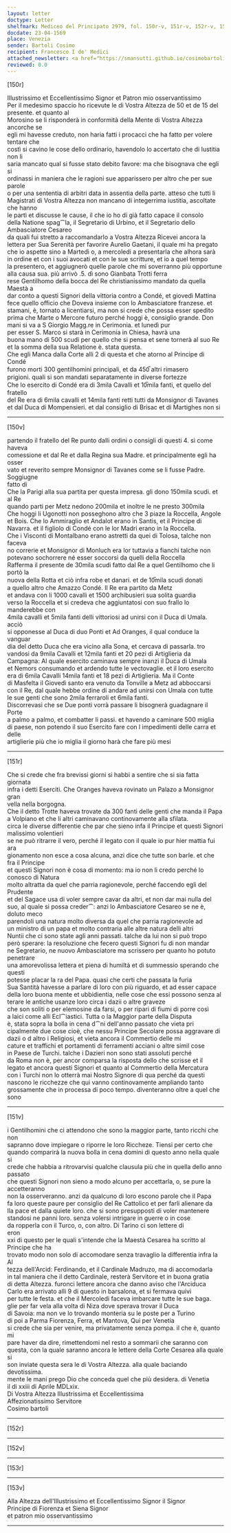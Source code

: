 ```yaml
---
layout: letter
doctype: Letter
shelfmark: Mediceo del Principato 2979, fol. 150r-v, 151r-v, 152r-v, 153r-v
docdate: 23-04-1569
place: Venezia
sender: Bartoli Cosimo
recipient: Francesco I de' Medici
attached_newsletter: <a href="https://smansutti.github.io/cosimobartoli/texts/3080_132/">3080_132</a>
reviewed: 0.0
---
```


[150r]  
  
  
Illustrissimo et Eccellentissimo Signor et Patron mio osservantissimo  
Per il medesimo spaccio ho ricevute le di Vostra Altezza de 50 et de 15 del presente. et quanto al  
Morosino se li risponderà in conformità della Mente di Vostra Altezza ancorche se  
egli mi havesse creduto, non haria fatti i procacci che ha fatto per volere tentare che  
costì si cavino le cose dello ordinario, havendolo lo accertato che di Iustitia non li  
saria mancato qual si fusse stato debito favore: ma che bisognava che egli si  
ordinassi in maniera che le ragioni sue apparissero per altro che per sue parole  
o per una sententia di arbitri data in assentia della parte. atteso che tutti li  
Magistrati di Vostra Altezza non mancano di integerrima iustitia, ascoltate che hanno  
le partì et discusse le cause, il che io ho di già fatto capace il consolo  
della Natione spag⁀la, il Segretario di Urbino, et il Segretario dello Ambasciatore Cesareo  
da quali fui stretto a raccomandarlo a Vostra Altezza Ricevei ancora la  
lettera per Sua Serenità per favorire Aurelio Gaetani, il quale mi ha pregato  
che io aspette sino a Martedì o, a mercoledi a presentarla che alhora sarà  
in ordine et con i suoi avocati et con le sue scritture, et io a quel tempo  
la presentero, et aggiugnerò quelle parole che mi soverranno più opportune  
alla causa sua. più arrivò .5. dì sono Gianbata Trotti ferra  
rese Gentilhomo della bocca del Re christianissimo mandato da quella Maestà a  
dar conto a questi Signori della vittoria contro a Condé, et giovedì Mattina  
fece quello officio che Doveva insieme con lo Ambasciatore franzese. et  
stamani, è, tornato a licentiarsi, ma non si crede che possa esser spedito  
prima che Marte o Mercore futuro perché hoggi è, consiglio grande. Don  
mani si va a S Giorgio Magg.re in Cerimonia. et lunedì pur  
per esser S. Marco si starà in Cerimonia in Chiesa, havrà una  
buona mano di 500 scudi per quello che si pensa et sene tornerà al suo Re  
et la somma della sua Relatione è. stata questa.  
Che egli Manca dalla Corte alli 2 di questa et che atorno al Principe di Condé  
furono morti 300 gentilhomini principali, et da 450̅ altri rimasero  
prigioni. quali si son mandati separatamente in diverse fortezze  
Che lo esercito di Condé era di 3mila Cavalli et 10̅mila fanti, et quello del fratello  
del Re era di 6mila cavalli et 14mila fanti retti tutti da Monsignor di Tavanes  
et dal Duca di Mompensieri. et dal consiglio di Brisac et di Martighes non si  
  
---  

[150v]  
  
  
partendo il fratello del Re punto dalli ordini o consigli di questi 4. sì come haveva  
comessione et dal Re et dalla Regina sua Madre. et principalmente egli ha osser  
vato et reverito sempre Monsignor di Tavanes come se li fusse Padre. Soggiugne  
fatto di  
Che la Parigi alla sua partita per questa impresa. gli dono 150mila scudi. et al Re  
quando parti per Metz nedono 200mila et inoltre le ne presto 300mila  
Che hoggi li Ugonotti non posseghono altro che 3 piaze la Roccella, Angole  
et Bois. Che lo Ammiraglio et Andalot erano in Santis, et il Principe di  
Navarra. et il figliolo di Condé con le lor Madri erano in la Roccella.  
Che i Visconti di Montalbano erano astretti da quei di Tolosa, talche non faceva  
no correrie et Monsignor di Monluch era lor tuttavia a fianchi talche non  
potevano sochorrere né esser soccorsi da quelli della Roccella  
Rafferma il presente de 30mila scudi fatto dal Re a quel Gentilhomo che li portò la  
nuova della Rotta et ciò infra robe et danari. et de 10̅mila scudi donati  
a quello altro che Amazzo Condé. Il Re era partito da Metz  
et andava con li 1000 cavalli et 1500 archibusieri sua solita guardia  
verso la Roccella et si credeva che aggiuntatosi con suo frallo lo manderebbe con  
4mila cavalli et 5mila fanti delli vittoriosi ad unirsi con il Duca di Umala. acciò  
si opponesse al Duca di duo Ponti et Ad Oranges, il qual conduce la vanguar  
dia del detto Duca che era vicino alla Sona, et cercava di passarla. tro  
vandosi da 9mila Cavalli et 12mila fanti et 20 pezi di Artiglieria da  
Campagna: Al quale esercito caminava sempre inanzi il Duca di Umala  
et Nemors consumando et ardendo tutte le vectovaglie. et il loro esercito  
era di 6mila Cavalli 14mila fanti et 18 pezi di Artiglieria. Ma il Conte  
di Masfelta il Giovedì santo era venuto da Tonville a Metz ad abboccarsi  
con il Re, dal quale hebbe ordine di andare ad unirsi con Umala con tutte  
le sue genti che sono 2mila ferraroli et 6mila fanti.  
Discorrevasi che se Due ponti vorrà passare li bisognerà guadagnare il Porte  
a palmo a palmo, et combatter li passi. et havendo a caminare 500 miglia  
di paese, non potendo il suo Esercito fare con l impedimenti delle carra et delle  
artiglierie più che io miglia il giorno harà che fare più mesi  
  
---  

[151r]  
  
  
Che si crede che fra brevissi giorni si habbi a sentire che si sia fatta giornata  
infra i detti Eserciti. Che Oranges haveva rovinato un Palazo a Monsignor gran  
vella nella borgogna.  
Che il detto Trotte haveva trovate da 300 fanti delle genti che manda il Papa  
a Volpiano et che li altri caminavano continovamente alla sfilata.  
circa le diverse differentie che par che sieno infa il Principe et questi Signori malissimo volentieri  
se ne può ritrarre il vero, perché il legato con il quale io pur hier mattia fui ara  
gionamento non esce a cosa alcuna, anzi dice che tutte son barle. et che fra il Principe  
et questi Signori non è cosa di momento: ma io non li credo perché lo conosco di Natura  
molto altratta da quel che parria ragionevole, perché faccendo egli del Prudente  
et del Sagace usa di voler sempre cavar da altri, et non dar mai nulla del  
suo, al quale si possa creder⁀: anzi lo Ambasciatore Cesareo se ne è, doluto meco  
parendoli una natura molto diversa da quel che parria ragionevole ad  
un ministro di un papa et molto contraria alle altre natura delli altri  
Nuntii che ci sono state agli anni passati. talche da lui non si può tropo  
però sperare: la resoluzione che fecero questi Signori fu di non mandar  
ne Segretario, ne nuovo Ambasciatore ma scrissero per quanto ho potuto penetrare  
una amorevolissa lettera et piena di humiltà et di summessio sperando che questi  
potesse placar la ra del Papa. quasi che certi che passata la furia  
Sua Santità havesse a parlare di loro con più riguardo, et ad esser capace  
della loro buona mente et ubbidientia, nelle cose che essi possono senza al  
terare le antiche usanze loro circa i dazii o altre graveze  
che son soliti o per elemosine da farsi, o per ripari di fiumi di porre così  
a laici come alli Ecl⁀iastici. Tutta o la Maggior parte della Disputa  
è, stata sopra la bolla in cena d⁀ni dell'anno passato che vieta pri  
cipalmente due cose cioè, che nessu Principe Secolare possa aggravare di  
dazii o d altro i Religiosi, et vieta ancora il Commertio delle mi  
cature et traffichi et portamenti di ferramenti acciani o altre simil cose  
in Paese de Turchi. talche i Dazieri non sono stati assoluti perché  
da Roma non è, per ancor comparsa la risposta dello che scrisse et il  
legato et ancora questi Signori et quanto al Commertio della Mercatura  
con i Turchi non lo otterrà mai Nostro Signore di qua perché da questi  
nascono le ricchezze che qui vanno continovamente ampliando tanto  
grossamente che in processa di poco tempo. diventeranno oltre a quel che sono  
  
---  

[151v]  
  
  
i Gentilhomini che ci attendono che sono la maggior parte, tanto ricchi che non  
sapranno dove impiegare o riporre le loro Riccheze. Tiensi per certo che  
quando comparirà la nuova bolla in cena domini di questo anno nella quale si  
crede che habbia a ritrovarvisi qualche clausula più che in quella dello anno passato  
che questi Signori non sieno a modo alcuno per accettarla, o, se pure la accetteranno  
non la osserveranno. anzi da qualcuno di loro escono parole che il Papa  
fa loro queste paure per consiglio del Re Cattolico et per farli alienare da  
lla pace et dalla quiete loro. che si sono presupposti di voler mantenere  
standosi ne panni loro. senza volersi intrigare in guerre o in cose  
da ropperla con il Turco, o, con altro. Di Tarino ci son lettere di  
eron  
xxi di questo per le quali s'intende che la Maestà Cesarea ha scritto al Principe che ha  
trovato modo non solo di accomodare senza travaglio la differentia infra la Al  
tezza dell'Arcid: Ferdinando, et il Cardinale Madruzo, ma di accomodarla  
in tal maniera che il detto Cardinale, resterà Servitore et in buona gratia  
di detta Altezza. furonci lettere ancora che danno aviso che l'Arciduca  
Carlo era arrivato alli 9 di questo in barsalona, et si fermava quivi  
per tutte le festa. et che il Mercoledi faceva imbarcare tutte le sue baga.  
glie per far vela alla volta di Niza dove sperava trovar il Duca  
di Savoia: ma non ve lo trovando monteria su le poste per a Turino  
di poi a Parma Fiorenza, Ferra, et Mantova, Qui per Venetia  
si crede che sia per venire, ma privatamente senza pompa. il che è, quanto mi  
pare haver da dire, rimettendomi nel resto a sommarii che saranno con  
questa, con la quale saranno ancora le lettere della Corte Cesarea alla quale si  
son inviate questa sera le di Vostra Altezza. alla quale baciando devotissima.  
mente le mani prego Dio che conceda quel che più desidera. di Venetia  
il di xxiii di Aprile MDLxix.  
Di Vostra Altezza Illustrissima et Eccellentissima  
Affezionatissimo Servitore  
Cosimo bartoli  
  
---  

[152r]  
  
  
  
---  

[152v]  
  
  
  
---  

[153r]  
  
  
  
---  

[153v]  
  
  
Alla Altezza dell'Illustrissimo et Eccellentissimo Signor il Signor  
Principe di Fiorenza et Siena Signor  
et patron mio osservantissimo  
  
---  

